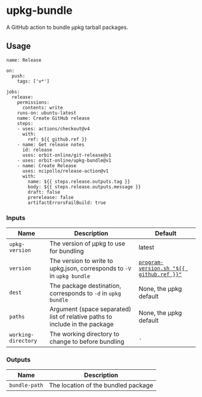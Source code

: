 # upkg-bundle

A GitHub action to bundle μpkg tarball packages.

## Usage

```
name: Release

on:
  push:
    tags: ['v*']

jobs:
  release:
    permissions:
      contents: write
    runs-on: ubuntu-latest
    name: Create GitHub release
    steps:
    - uses: actions/checkout@v4
      with:
        ref: ${{ github.ref }}
    - name: Get release notes
      id: release
      uses: orbit-online/git-release@v1
    - uses: orbit-online/upkg-bundle@v1
    - name: Create Release
      uses: ncipollo/release-action@v1
      with:
        name: ${{ steps.release.outputs.tag }}
        body: ${{ steps.release.outputs.message }}
        draft: false
        prerelease: false
        artifactErrorsFailBuild: true
```

### Inputs

| Name                | Description                                                                 | Default                                                                                     |
| ------------------- | --------------------------------------------------------------------------- | ------------------------------------------------------------------------------------------- |
| `upkg-version`      | The version of μpkg to use for bundling                                     | latest                                                                                      |
| `version`           | The version to write to upkg.json, corresponds to `-V` in `upkg bundle`     | [`program-version.sh "${{ github.ref }}"`](https://github.com/orbit-online/program-version) |
| `dest`              | The package destination, corresponds to `-d` in `upkg bundle`               | None, the μpkg default                                                                      |
| `paths`             | Argument (space separated) list of relative paths to include in the package | None, the μpkg default                                                                      |
| `working-directory` | The working directory to change to before bundling                          | `.`                                                                                         |

### Outputs

| Name          | Description                         |
| ------------- | ----------------------------------- |
| `bundle-path` | The location of the bundled package |
